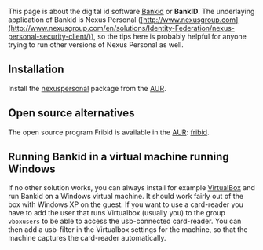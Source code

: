 This page is about the digital id software [Bankid](http://www.bankid.com/en/What-is-BankID/) or **BankID**. The underlaying application of Bankid is Nexus Personal ([http://www.nexusgroup.com](http://www.nexusgroup.com/en/solutions/Identity-Federation/nexus-personal-security-client/)), so the tips here is probably helpful for anyone trying to run other versions of Nexus Personal as well.

## Installation

Install the [nexuspersonal](https://aur.archlinux.org/packages/nexuspersonal/) package from the [AUR](/index.php/AUR "AUR").

## Open source alternatives

The open source program Fribid is available in the [AUR](/index.php/AUR "AUR"): [fribid](https://aur.archlinux.org/packages/fribid/).

## Running Bankid in a virtual machine running Windows

If no other solution works, you can always install for example [VirtualBox](/index.php/VirtualBox "VirtualBox") and run Bankid on a Windows virtual machine. It should work fairly out of the box with Windows XP on the guest. If you want to use a card-reader you have to add the user that runs Virtualbox (usually you) to the group `vboxusers` to be able to access the usb-connected card-reader. You can then add a usb-filter in the Virtualbox settings for the machine, so that the machine captures the card-reader automatically.